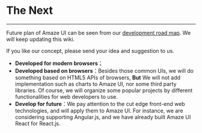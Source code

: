 # The Next
---

Future plan of Amaze UI can be seen from our [development road map](https://github.com/allmobilize/amazeui/wiki/Roadmap). We will keep updating this wiki.

If you like our concept, please send your idea and suggestion to us.

- **Developed for modern browsers**；
- **Developed based on browsers**：Besides those common UIs, we will do something based on HTML5 APIs of browsers, **But** We will not add implementation such as charts to Amaze UI, nor some third party libraries. Of course, we will organize some popular projects by different functionalities for web developers to use.
- **Develop for future**：We pay attention to the cut edge front-end web technologies, and will apply them to Amaze UI. For instance, we are considering supporting Angular.js, and we have already built Amaze UI React for React.js.

